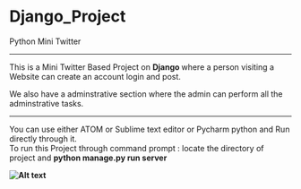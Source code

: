 # Django_Project
Python Mini Twitter 
<hr>
This is a Mini Twitter Based Project on <Strong> Django </strong> where a person visiting a Website can create an account login and post.
<p>
We also have a adminstrative section where the admin can perform all the adminstrative tasks.
  <br>
  <p>
  
 
  
  
  <hr>
  You can use either ATOM or Sublime text editor or Pycharm python and Run directly through it. <br>
  To run this Project through command prompt  : locate the directory of project and  <b> python manage.py run server

![Alt text](https://github.com/NishantGautam023/Django_Project/blob/master/home.png)

